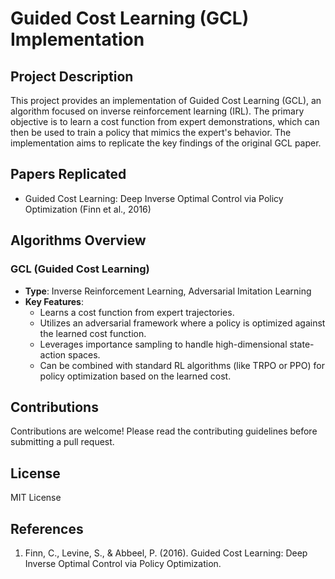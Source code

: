 # Guided Cost Learning (GCL) Implementation

## Project Description
This project provides an implementation of Guided Cost Learning (GCL), an algorithm focused on inverse reinforcement learning (IRL). The primary objective is to learn a cost function from expert demonstrations, which can then be used to train a policy that mimics the expert's behavior. The implementation aims to replicate the key findings of the original GCL paper.

## Papers Replicated
- Guided Cost Learning: Deep Inverse Optimal Control via Policy Optimization (Finn et al., 2016)

## Algorithms Overview

### GCL (Guided Cost Learning)
- **Type**: Inverse Reinforcement Learning, Adversarial Imitation Learning
- **Key Features**:
  - Learns a cost function from expert trajectories.
  - Utilizes an adversarial framework where a policy is optimized against the learned cost function.
  - Leverages importance sampling to handle high-dimensional state-action spaces.
  - Can be combined with standard RL algorithms (like TRPO or PPO) for policy optimization based on the learned cost.

## Contributions
Contributions are welcome! Please read the contributing guidelines before submitting a pull request.

## License
MIT License

## References
1. Finn, C., Levine, S., & Abbeel, P. (2016). Guided Cost Learning: Deep Inverse Optimal Control via Policy Optimization.
